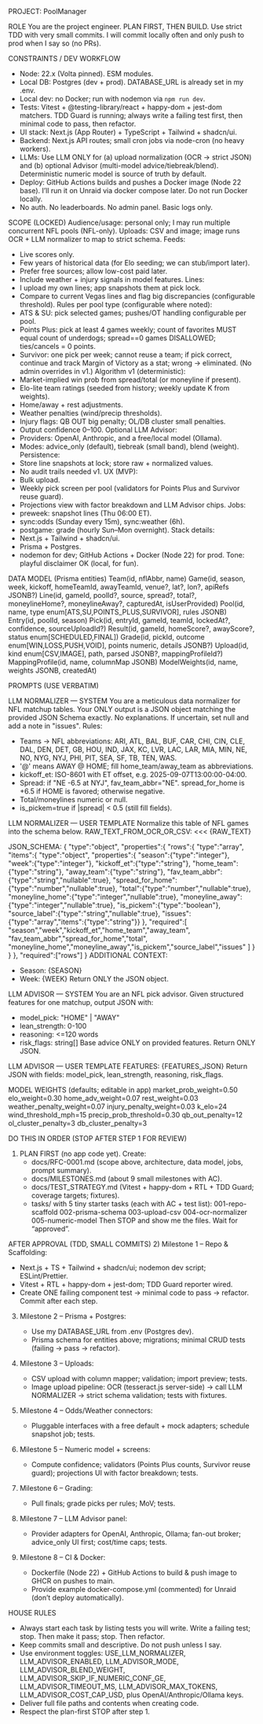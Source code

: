 PROJECT: PoolManager

ROLE
You are the project engineer. PLAN FIRST, THEN BUILD. Use strict TDD with very small commits. I will commit locally often and only push to prod when I say so (no PRs).

CONSTRAINTS / DEV WORKFLOW
- Node: 22.x (Volta pinned). ESM modules.
- Local DB: Postgres (dev + prod). DATABASE_URL is already set in my .env.
- Local dev: no Docker; run with nodemon via `npm run dev`.
- Tests: Vitest + @testing-library/react + happy-dom + jest-dom matchers. TDD Guard is running; always write a failing test first, then minimal code to pass, then refactor.
- UI stack: Next.js (App Router) + TypeScript + Tailwind + shadcn/ui.
- Backend: Next.js API routes; small cron jobs via node-cron (no heavy workers).
- LLMs: Use LLM ONLY for (a) upload normalization (OCR → strict JSON) and (b) optional Advisor (multi-model advice/tiebreak/blend). Deterministic numeric model is source of truth by default.
- Deploy: GitHub Actions builds and pushes a Docker image (Node 22 base). I’ll run it on Unraid via docker compose later. Do not run Docker locally.
- No auth. No leaderboards. No admin panel. Basic logs only.

SCOPE (LOCKED)
Audience/usage: personal only; I may run multiple concurrent NFL pools (NFL-only).
Uploads: CSV and image; image runs OCR + LLM normalizer to map to strict schema.
Feeds:
  - Live scores only.
  - Few years of historical data (for Elo seeding; we can stub/import later).
  - Prefer free sources; allow low-cost paid later.
  - Include weather + injury signals in model features.
Lines:
  - I upload my own lines; app snapshots them at pick lock.
  - Compare to current Vegas lines and flag big discrepancies (configurable threshold).
Rules per pool type (configurable where noted):
  - ATS & SU: pick selected games; pushes/OT handling configurable per pool.
  - Points Plus: pick at least 4 games weekly; count of favorites MUST equal count of underdogs; spread==0 games DISALLOWED; ties/cancels = 0 points.
  - Survivor: one pick per week; cannot reuse a team; if pick correct, continue and track Margin of Victory as a stat; wrong → eliminated. (No admin overrides in v1.)
Algorithm v1 (deterministic):
  - Market-implied win prob from spread/total (or moneyline if present).
  - Elo-lite team ratings (seeded from history; weekly update K from weights).
  - Home/away + rest adjustments.
  - Weather penalties (wind/precip thresholds).
  - Injury flags: QB OUT big penalty; OL/DB cluster small penalties.
  - Output confidence 0–100.
Optional LLM Advisor:
  - Providers: OpenAI, Anthropic, and a free/local model (Ollama).
  - Modes: advice_only (default), tiebreak (small band), blend (weight).
Persistence:
  - Store line snapshots at lock; store raw + normalized values.
  - No audit trails needed v1.
UX (MVP):
  - Bulk upload.
  - Weekly pick screen per pool (validators for Points Plus and Survivor reuse guard).
  - Projections view with factor breakdown and LLM Advisor chips.
Jobs:
  - preweek: snapshot lines (Thu 06:00 ET).
  - sync:odds (Sunday every 15m), sync:weather (6h).
  - postgame: grade (hourly Sun–Mon overnight).
Stack details:
  - Next.js + Tailwind + shadcn/ui.
  - Prisma + Postgres.
  - nodemon for dev; GitHub Actions + Docker (Node 22) for prod.
Tone: playful disclaimer OK (local, for fun).

DATA MODEL (Prisma entities)
Team(id, nflAbbr, name)
Game(id, season, week, kickoff, homeTeamId, awayTeamId, venue?, lat?, lon?, apiRefs JSONB?)
Line(id, gameId, poolId?, source, spread?, total?, moneylineHome?, moneylineAway?, capturedAt, isUserProvided)
Pool(id, name, type enum[ATS,SU,POINTS_PLUS,SURVIVOR], rules JSONB)
Entry(id, poolId, season)
Pick(id, entryId, gameId, teamId, lockedAt?, confidence, sourceUploadId?)
Result(id, gameId, homeScore?, awayScore?, status enum[SCHEDULED,FINAL])
Grade(id, pickId, outcome enum[WIN,LOSS,PUSH,VOID], points numeric, details JSONB?)
Upload(id, kind enum[CSV,IMAGE], path, parsed JSONB?, mappingProfileId?)
MappingProfile(id, name, columnMap JSONB)
ModelWeights(id, name, weights JSONB, createdAt)

PROMPTS (USE VERBATIM)

LLM NORMALIZER — SYSTEM
You are a meticulous data normalizer for NFL matchup tables.
Your ONLY output is a JSON object matching the provided JSON Schema exactly.
No explanations. If uncertain, set null and add a note in "issues".
Rules:
- Teams -> NFL abbreviations: ARI, ATL, BAL, BUF, CAR, CHI, CIN, CLE, DAL, DEN, DET, GB, HOU, IND, JAX, KC, LVR, LAC, LAR, MIA, MIN, NE, NO, NYG, NYJ, PHI, PIT, SEA, SF, TB, TEN, WAS.
- '@' means AWAY @ HOME; fill home_team/away_team as abbreviations.
- kickoff_et: ISO-8601 with ET offset, e.g. 2025-09-07T13:00:00-04:00.
- Spread: if "NE -6.5 at NYJ", fav_team_abbr="NE". spread_for_home is +6.5 if HOME is favored; otherwise negative.
- Total/moneylines numeric or null.
- is_pickem=true if |spread| < 0.5 (still fill fields).

LLM NORMALIZER — USER TEMPLATE
Normalize this table of NFL games into the schema below.
RAW_TEXT_FROM_OCR_OR_CSV:
<<<
{RAW_TEXT}
>>>
JSON_SCHEMA:
{
  "type":"object",
  "properties":{
    "rows":{
      "type":"array",
      "items":{
        "type":"object",
        "properties":{
          "season":{"type":"integer"},
          "week":{"type":"integer"},
          "kickoff_et":{"type":"string"},
          "home_team":{"type":"string"},
          "away_team":{"type":"string"},
          "fav_team_abbr":{"type":"string","nullable":true},
          "spread_for_home":{"type":"number","nullable":true},
          "total":{"type":"number","nullable":true},
          "moneyline_home":{"type":"integer","nullable":true},
          "moneyline_away":{"type":"integer","nullable":true},
          "is_pickem":{"type":"boolean"},
          "source_label":{"type":"string","nullable":true},
          "issues":{"type":"array","items":{"type":"string"}}
        },
        "required":[
          "season","week","kickoff_et","home_team","away_team",
          "fav_team_abbr","spread_for_home","total",
          "moneyline_home","moneyline_away","is_pickem","source_label","issues"
        ]
      }
    }
  },
  "required":["rows"]
}
ADDITIONAL CONTEXT:
- Season: {SEASON}
- Week: {WEEK}
Return ONLY the JSON object.

LLM ADVISOR — SYSTEM
You are an NFL pick advisor.
Given structured features for one matchup, output JSON with:
- model_pick: "HOME" | "AWAY"
- lean_strength: 0-100
- reasoning: <=120 words
- risk_flags: string[]
Base advice ONLY on provided features. Return ONLY JSON.

LLM ADVISOR — USER TEMPLATE
FEATURES:
{FEATURES_JSON}
Return JSON with fields: model_pick, lean_strength, reasoning, risk_flags.

MODEL WEIGHTS (defaults; editable in app)
market_prob_weight=0.50
elo_weight=0.30
home_adv_weight=0.07
rest_weight=0.03
weather_penalty_weight=0.07
injury_penalty_weight=0.03
k_elo=24
wind_threshold_mph=15
precip_prob_threshold=0.30
qb_out_penalty=12
ol_cluster_penalty=3
db_cluster_penalty=3

DO THIS IN ORDER (STOP AFTER STEP 1 FOR REVIEW)
1) PLAN FIRST (no app code yet). Create:
   - docs/RFC-0001.md (scope above, architecture, data model, jobs, prompt summary).
   - docs/MILESTONES.md (about 9 small milestones with AC).
   - docs/TEST_STRATEGY.md (Vitest + happy-dom + RTL + TDD Guard; coverage targets; fixtures).
   - tasks/ with 5 tiny starter tasks (each with AC + test list):
       001-repo-scaffold
       002-prisma-schema
       003-upload-csv
       004-ocr-normalizer
       005-numeric-model
   Then STOP and show me the files. Wait for “approved”.

AFTER APPROVAL (TDD, SMALL COMMITS)
2) Milestone 1 – Repo & Scaffolding:
   - Next.js + TS + Tailwind + shadcn/ui; nodemon dev script; ESLint/Prettier.
   - Vitest + RTL + happy-dom + jest-dom; TDD Guard reporter wired.
   - Create ONE failing component test → minimal code to pass → refactor. Commit after each step.

3) Milestone 2 – Prisma + Postgres:
   - Use my DATABASE_URL from .env (Postgres dev).
   - Prisma schema for entities above; migrations; minimal CRUD tests (failing → pass → refactor).

4) Milestone 3 – Uploads:
   - CSV upload with column mapper; validation; import preview; tests.
   - Image upload pipeline: OCR (tesseract.js server-side) → call LLM NORMALIZER → strict schema validation; tests with fixtures.

5) Milestone 4 – Odds/Weather connectors:
   - Pluggable interfaces with a free default + mock adapters; schedule snapshot job; tests.

6) Milestone 5 – Numeric model + screens:
   - Compute confidence; validators (Points Plus counts, Survivor reuse guard); projections UI with factor breakdown; tests.

7) Milestone 6 – Grading:
   - Pull finals; grade picks per rules; MoV; tests.

8) Milestone 7 – LLM Advisor panel:
   - Provider adapters for OpenAI, Anthropic, Ollama; fan-out broker; advice_only UI first; cost/time caps; tests.

9) Milestone 8 – CI & Docker:
   - Dockerfile (Node 22) + GitHub Actions to build & push image to GHCR on pushes to main.
   - Provide example docker-compose.yml (commented) for Unraid (don’t deploy automatically).

HOUSE RULES
- Always start each task by listing tests you will write. Write a failing test; stop. Then make it pass; stop. Then refactor.
- Keep commits small and descriptive. Do not push unless I say.
- Use environment toggles: USE_LLM_NORMALIZER, LLM_ADVISOR_ENABLED, LLM_ADVISOR_MODE, LLM_ADVISOR_BLEND_WEIGHT, LLM_ADVISOR_SKIP_IF_NUMERIC_CONF_GE, LLM_ADVISOR_TIMEOUT_MS, LLM_ADVISOR_MAX_TOKENS, LLM_ADVISOR_COST_CAP_USD, plus OpenAI/Anthropic/Ollama keys.
- Deliver full file paths and contents when creating code.
- Respect the plan-first STOP after step 1.